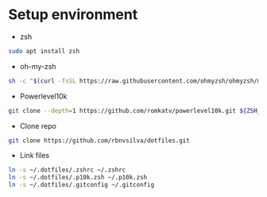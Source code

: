 # Setup environment

* zsh
```sh
sudo apt install zsh
```

* oh-my-zsh
```sh
sh -c "$(curl -fsSL https://raw.githubusercontent.com/ohmyzsh/ohmyzsh/master/tools/install.sh)"
```

* Powerlevel10k
```sh
git clone --depth=1 https://github.com/romkatv/powerlevel10k.git ${ZSH_CUSTOM:-$HOME/.oh-my-zsh/custom}/themes/powerlevel10k
```

* Clone repo
```sh
git clone https://github.com/rbnvsilva/dotfiles.git
```

* Link files
```sh
ln -s ~/.dotfiles/.zshrc ~/.zshrc
ln -s ~/.dotfiles/.p10k.zsh ~/.p10k.zsh
ln -s ~/.dotfiles/.gitconfig ~/.gitconfig
```
